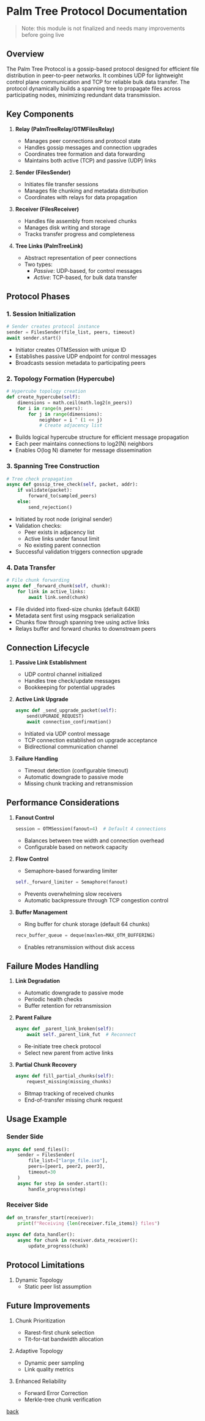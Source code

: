 # Palm Tree Protocol Documentation

> Note: this module is not finalized and needs many improvements before going live

## Overview

The Palm Tree Protocol is a gossip-based protocol designed for efficient file distribution in peer-to-peer networks. It combines UDP for lightweight control plane communication and TCP for reliable bulk data transfer. The protocol dynamically builds a spanning tree to propagate files across participating nodes, minimizing redundant data transmission.

## Key Components

1. **Relay (PalmTreeRelay/OTMFilesRelay)**
   - Manages peer connections and protocol state
   - Handles gossip messages and connection upgrades
   - Coordinates tree formation and data forwarding
   - Maintains both active (TCP) and passive (UDP) links

2. **Sender (FilesSender)**
   - Initiates file transfer sessions
   - Manages file chunking and metadata distribution
   - Coordinates with relays for data propagation

3. **Receiver (FilesReceiver)** 
   - Handles file assembly from received chunks
   - Manages disk writing and storage
   - Tracks transfer progress and completeness

4. **Tree Links (PalmTreeLink)**
   - Abstract representation of peer connections
   - Two types:
     - *Passive*: UDP-based, for control messages
     - *Active*: TCP-based, for bulk data transfer

## Protocol Phases

### 1. Session Initialization
```python
# Sender creates protocol instance
sender = FilesSender(file_list, peers, timeout)
await sender.start()
```
- Initiator creates OTMSession with unique ID
- Establishes passive UDP endpoint for control messages
- Broadcasts session metadata to participating peers

### 2. Topology Formation (Hypercube)
```python
# Hypercube topology creation
def create_hypercube(self):
    dimensions = math.ceil(math.log2(n_peers))
    for i in range(n_peers):
        for j in range(dimensions):
            neighbor = i ^ (1 << j)
            # Create adjacency list
```
- Builds logical hypercube structure for efficient message propagation
- Each peer maintains connections to log2(N) neighbors
- Enables O(log N) diameter for message dissemination

### 3. Spanning Tree Construction
```python
# Tree check propagation
async def gossip_tree_check(self, packet, addr):
    if validate(packet):
        forward_to(sampled_peers)
    else:
        send_rejection()
```
- Initiated by root node (original sender)
- Validation checks:
  - Peer exists in adjacency list
  - Active links under fanout limit
  - No existing parent connection
- Successful validation triggers connection upgrade

### 4. Data Transfer
```python
# File chunk forwarding
async def _forward_chunk(self, chunk):
    for link in active_links:
        await link.send(chunk)
```
- File divided into fixed-size chunks (default 64KB)
- Metadata sent first using msgpack serialization
- Chunks flow through spanning tree using active links
- Relays buffer and forward chunks to downstream peers

## Connection Lifecycle

1. **Passive Link Establishment**
   - UDP control channel initialized
   - Handles tree check/update messages
   - Bookkeeping for potential upgrades

2. **Active Link Upgrade**
   ```python
   async def _send_upgrade_packet(self):
       send(UPGRADE_REQUEST)
       await connection_confirmation()
   ```
   - Initiated via UDP control message
   - TCP connection established on upgrade acceptance
   - Bidirectional communication channel

3. **Failure Handling**
   - Timeout detection (configurable timeout)
   - Automatic downgrade to passive mode
   - Missing chunk tracking and retransmission

## Performance Considerations

1. **Fanout Control**
   ```python
   session = OTMSession(fanout=4)  # Default 4 connections
   ```
   - Balances between tree width and connection overhead
   - Configurable based on network capacity

2. **Flow Control**
   - Semaphore-based forwarding limiter
   ```python
   self._forward_limiter = Semaphore(fanout)
   ```
   - Prevents overwhelming slow receivers
   - Automatic backpressure through TCP congestion control

3. **Buffer Management**
   - Ring buffer for chunk storage (default 64 chunks)
   ```python
   recv_buffer_queue = deque(maxlen=MAX_OTM_BUFFERING)
   ```
   - Enables retransmission without disk access

## Failure Modes Handling

1. **Link Degradation**
   - Automatic downgrade to passive mode
   - Periodic health checks
   - Buffer retention for retransmission

2. **Parent Failure**
   ```python
   async def _parent_link_broken(self):
       await self._parent_link_fut  # Reconnect
   ```
   - Re-initiate tree check protocol
   - Select new parent from active links

3. **Partial Chunk Recovery**
   ```python
   async def fill_partial_chunks(self):
       request_missing(missing_chunks)
   ```
   - Bitmap tracking of received chunks
   - End-of-transfer missing chunk request

## Usage Example

### Sender Side
```python
async def send_files():
    sender = FilesSender(
        file_list=["large_file.iso"],
        peers=[peer1, peer2, peer3],
        timeout=30
    )
    async for step in sender.start():
        handle_progress(step)
```

### Receiver Side
```python
def on_transfer_start(receiver):
    print(f"Receiving {len(receiver.file_items)} files")
    
async def data_handler():
    async for chunk in receiver.data_receiver():
        update_progress(chunk)
```

## Protocol Limitations
1. Dynamic Topology
   - Static peer list assumption

## Future Improvements

1. Chunk Prioritization
   - Rarest-first chunk selection
   - Tit-for-tat bandwidth allocation

2. Adaptive Topology
   - Dynamic peer sampling
   - Link quality metrics

3. Enhanced Reliability
   - Forward Error Correction
   - Merkle-tree chunk verification

[back](/docs/transfer)
